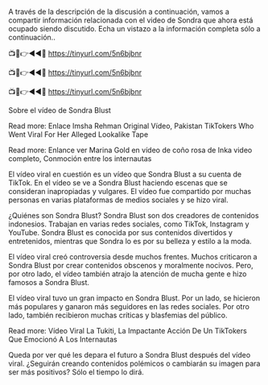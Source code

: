 A través de la descripción de la discusión a continuación, vamos a compartir información relacionada con el video de Sondra que ahora está ocupado siendo discutido. Echa un vistazo a la información completa sólo a continuación..

📺📱👉◄◄🔴  https://tinyurl.com/5n6bjbnr

📺📱👉◄◄🔴  https://tinyurl.com/5n6bjbnr

📺📱👉◄◄🔴  https://tinyurl.com/5n6bjbnr


Sobre el vídeo de Sondra Blust



Read more: Enlace Imsha Rehman Original Vídeo, Pakistan TikTokers Who Went Viral For Her Alleged Lookalike Tape

Read more: Enlance ver Marina Gold en vídeo de coño rosa de Inka video completo, Conmoción entre los internautas

 

El vídeo viral en cuestión es un vídeo que Sondra Blust a su cuenta de TikTok. En el vídeo se ve a Sondra Blust haciendo escenas que se consideran inapropiadas y vulgares. El vídeo fue compartido por muchas personas en varias plataformas de medios sociales y se hizo viral.

¿Quiénes son Sondra Blust?
Sondra Blust son dos creadores de contenidos indonesios. Trabajan en varias redes sociales, como TikTok, Instagram y YouTube. Sondra Blust es conocida por sus contenidos divertidos y entretenidos, mientras que Sondra lo es por su belleza y estilo a la moda.

El vídeo viral creó controversia desde muchos frentes. Muchos criticaron a Sondra Blust por crear contenidos obscenos y moralmente nocivos. Pero, por otro lado, el vídeo también atrajo la atención de mucha gente e hizo famosos a Sondra Blust.

El vídeo viral tuvo un gran impacto en Sondra Blust. Por un lado, se hicieron más populares y ganaron más seguidores en las redes sociales. Por otro lado, también recibieron muchas críticas y blasfemias del público.

Read more: Vídeo Viral La Tukiti, La Impactante Acción De Un TikTokers Que Emocionó A Los Internautas

Queda por ver qué les depara el futuro a Sondra Blust después del vídeo viral. ¿Seguirán creando contenidos polémicos o cambiarán su imagen para ser más positivos? Sólo el tiempo lo dirá.
